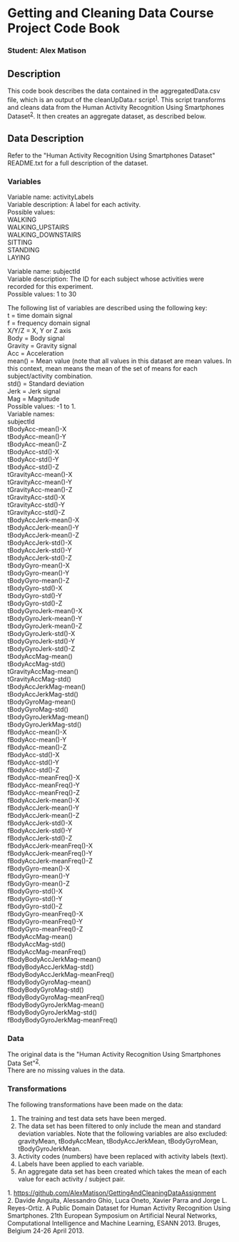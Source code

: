 # Getting and Cleaning Data Course Project Code Book

### Student: Alex Matison  

## Description
This code book describes the data contained in the aggregatedData.csv file, which is an output of the cleanUpData.r script<sup>[1](#fn1)</sup>. This script transforms and cleans data from the Human Activity Recognition Using Smartphones Dataset<sup>[2](#fn2)</sup>. It then creates an aggregate dataset, as described below.

## Data Description
Refer to the "Human Activity Recognition Using Smartphones Dataset" README.txt for a full description of the dataset.

### Variables

Variable name: activityLabels  
Variable description: A label for each activity.  
Possible values:  
WALKING  
WALKING_UPSTAIRS  
WALKING_DOWNSTAIRS  
SITTING  
STANDING  
LAYING  

Variable name: subjectId  
Variable description: The ID for each subject whose activities were recorded for this experiment.  
Possible values: 1 to 30  
  
The following list of variables are described using the following key:   
t = time domain signal  
f = frequency domain signal  
X/Y/Z = X, Y or Z axis  
Body = Body signal  
Gravity = Gravity signal  
Acc = Acceleration  
mean() = Mean value (note that all values in this dataset are mean values. In this context, mean means the mean of the set of means for each subject/activity combination.  
std() = Standard deviation  
Jerk = Jerk signal  
Mag = Magnitude  
Possible values: -1 to 1.  
Variable names:  
subjectId  
tBodyAcc-mean()-X  
tBodyAcc-mean()-Y  
tBodyAcc-mean()-Z  
tBodyAcc-std()-X  
tBodyAcc-std()-Y  
tBodyAcc-std()-Z  
tGravityAcc-mean()-X  
tGravityAcc-mean()-Y  
tGravityAcc-mean()-Z  
tGravityAcc-std()-X  
tGravityAcc-std()-Y  
tGravityAcc-std()-Z  
tBodyAccJerk-mean()-X  
tBodyAccJerk-mean()-Y  
tBodyAccJerk-mean()-Z  
tBodyAccJerk-std()-X  
tBodyAccJerk-std()-Y  
tBodyAccJerk-std()-Z  
tBodyGyro-mean()-X  
tBodyGyro-mean()-Y  
tBodyGyro-mean()-Z  
tBodyGyro-std()-X  
tBodyGyro-std()-Y  
tBodyGyro-std()-Z  
tBodyGyroJerk-mean()-X  
tBodyGyroJerk-mean()-Y  
tBodyGyroJerk-mean()-Z  
tBodyGyroJerk-std()-X  
tBodyGyroJerk-std()-Y  
tBodyGyroJerk-std()-Z  
tBodyAccMag-mean()  
tBodyAccMag-std()  
tGravityAccMag-mean()  
tGravityAccMag-std()  
tBodyAccJerkMag-mean()  
tBodyAccJerkMag-std()  
tBodyGyroMag-mean()  
tBodyGyroMag-std()  
tBodyGyroJerkMag-mean()  
tBodyGyroJerkMag-std()  
fBodyAcc-mean()-X  
fBodyAcc-mean()-Y  
fBodyAcc-mean()-Z  
fBodyAcc-std()-X  
fBodyAcc-std()-Y  
fBodyAcc-std()-Z  
fBodyAcc-meanFreq()-X  
fBodyAcc-meanFreq()-Y  
fBodyAcc-meanFreq()-Z  
fBodyAccJerk-mean()-X  
fBodyAccJerk-mean()-Y  
fBodyAccJerk-mean()-Z  
fBodyAccJerk-std()-X  
fBodyAccJerk-std()-Y  
fBodyAccJerk-std()-Z  
fBodyAccJerk-meanFreq()-X  
fBodyAccJerk-meanFreq()-Y  
fBodyAccJerk-meanFreq()-Z  
fBodyGyro-mean()-X  
fBodyGyro-mean()-Y  
fBodyGyro-mean()-Z  
fBodyGyro-std()-X  
fBodyGyro-std()-Y  
fBodyGyro-std()-Z  
fBodyGyro-meanFreq()-X  
fBodyGyro-meanFreq()-Y  
fBodyGyro-meanFreq()-Z  
fBodyAccMag-mean()  
fBodyAccMag-std()  
fBodyAccMag-meanFreq()  
fBodyBodyAccJerkMag-mean()  
fBodyBodyAccJerkMag-std()  
fBodyBodyAccJerkMag-meanFreq()  
fBodyBodyGyroMag-mean()  
fBodyBodyGyroMag-std()  
fBodyBodyGyroMag-meanFreq()  
fBodyBodyGyroJerkMag-mean()  
fBodyBodyGyroJerkMag-std()  
fBodyBodyGyroJerkMag-meanFreq()  

### Data
The original data is the "Human Activity Recognition Using Smartphones Data Set"<sup>[2](#fn2)</sup>.  
There are no missing values in the data.

### Transformations
The following transformations have been made on the data:
1. The training and test data sets have been merged.
2. The data set has been filtered to only include the mean and standard deviation variables. Note that the following variables are also excluded: gravityMean, tBodyAccMean, tBodyAccJerkMean, tBodyGyroMean, tBodyGyroJerkMean.
3. Activity codes (numbers) have been replaced with activity labels (text).
4. Labels have been applied to each variable.
5. An aggregate data set has been created which takes the mean of each value for each activity / subject pair.


<a name="fn1">1.</a> https://github.com/AlexMatison/GettingAndCleaningDataAssignment  
<a name="fn2">2.</a> Davide Anguita, Alessandro Ghio, Luca Oneto, Xavier Parra and Jorge L. Reyes-Ortiz. A Public Domain Dataset for Human Activity Recognition Using Smartphones. 21th European Symposium on Artificial Neural Networks, Computational Intelligence and Machine Learning, ESANN 2013. Bruges, Belgium 24-26 April 2013. 